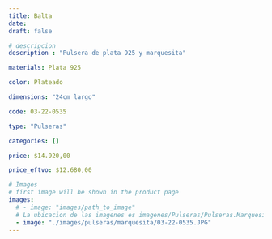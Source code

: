```yaml
---
title: Balta
date: 
draft: false

# descripcion
description : "Pulsera de plata 925 y marquesita"

materials: Plata 925

color: Plateado

dimensions: "24cm largo"

code: 03-22-0535

type: "Pulseras"

categories: []

price: $14.920,00

price_eftvo: $12.680,00

# Images
# first image will be shown in the product page
images:
  # - image: "images/path_to_image"
  # La ubicacion de las imagenes es imagenes/Pulseras/Pulseras.Marquesita/03-22-0535-balta
  - image: "./images/pulseras/marquesita/03-22-0535.JPG"
---
```

